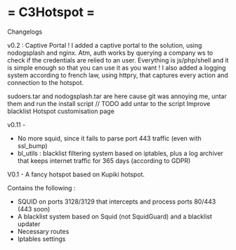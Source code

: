 # = C3Hotspot =

Changelogs 

v0.2 : Captive Portal !
I added a captive portal to the solution, using nodogsplash and nginx.
Atm, auth works by querying a company ws to check if the credentials are relied to an user.
Everything is js/php/shell and it is simple enough so that you can use it as you want !
I also added a logging system according to french law, using httpry, that captures every action and connection to the hotspot.

sudoers.tar and nodogsplash.tar are here cause git was annoying me, untar them and run the install script
// TODO add untar to the script
        Improve blacklist
        Hotspot customisation page

v0.11 -
- No more squid, since it fails to parse port 443 traffic (even with ssl_bump)
- bl_utils : blacklist filtering system based on iptables, plus a log archiver that keeps internet traffic for 365 days (according to GDPR)


V0.1 -
A fancy hotspot based on Kupiki hotspot.

Contains the following :
- SQUID on ports 3128/3129 that intercepts and process ports 80/443 (443 soon)
- A blacklist system based on Squid (not SquidGuard) and a blacklist updater
- Necessary routes
- Iptables settings

